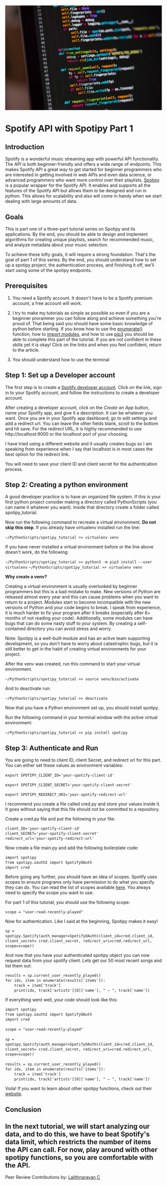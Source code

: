 ![img](py_img.jpg)

# Spotify API with Spotipy Part 1

## Introduction 

Spotify is a wonderful music streaming app with powerful API functionality. The API is both beginner-friendly and offers a wide range of endpoints. This makes Spotify API a great way to get started for beginner programmers who are interested in getting involved in web APIs and even data science, or advanced programmers who want more control over their playlists. [Spotipy](https://spotipy.readthedocs.io/en/2.16.1/) is a popular wrapper for the Spotify API. It enables and supports all the features of the Spotify API but allows them to be designed and run in python. This allows for scalability and also will come in handy when we start dealing with large amounts of data.

## Goals 

This is part one of a three-part tutorial series on Spotipy and its applications. By the end, you should be able to design and implement algorithms for creating unique playlists, search for recommended music, and analyze metadata about your music selection.

To achieve these lofty goals, it will require a strong foundation. That's the goal of part 1 of this series. By the end, you should understand how to set up a spotipy project, the authentication process, and finishing it off, we'll start using some of the spotipy endpoints.

## Prerequisites

1. You need a Spotify account. It doesn't have to be a Spotify premium account, a free account will work. 

2. I try to make my tutorials as simple as possible so even if you are a beginner prorammer you can follow along and achieve something you're proud of. That being said you should have some basic knowledge of python before starting. If you know how to use the [enumerate()](https://docs.python.org/3/library/functions.html#enumerate) function, how to [import modules](https://docs.python.org/3/tutorial/modules.html), and how to use [pip3](https://pip.pypa.io/en/stable/) you should be able to complete this part of the tutorial. If you are not confident in these skills yet it is okay! Click on the links and when you feel confident, return to the article.

3. You should understand how to use the terminal


## Step 1: Set up a Developer account


The first step is to create a [Spotify developer account](https://developer.spotify.com/dashboard/). Click on the link, sign in to your Spotify account, and follow the instructions to create a developer account.

After creating a developer account, click on the *Create an App* button, name your Spotify app, and give it a description. It can be whatever you want. Once you are in your Spotify app dashboard, go to edit settings and add a redirect url. You can leave the other fields blank, scroll to the bottom and hit save. 
For the redirect URL, it is highly recommended to use http://localhost:9000 or the localhost port of your choosing.

I have tried using a different website and it usually creates bugs so I am speaking from experience when I say that localhost is in most cases the best option for the redirect link.

You will need to save your client ID and client secret for the authentication process.


## Step 2: Creating a python environment 


A good developer practice is to have an organized file system. If this is your first python project consider making a directory called PythonScripts (you can name it whatever you want). Inside that directory create a folder called spotipy_tutorial.

Now run the following command to recreate a virtual environment. **Do not skip this step**. If you already have virtualenv installed run the line:

`~/PythonScripts/spotipy_tutorial >> virtualenv venv`

If you have never installed a virtual environment before or the line above doesn't work, do the following: 

`~/PythonScripts/spotipy_tutorial >> python3 -m pip3 install --user virtualenv`
`~/PythonScripts/spotipy_tutorial >> virtualenv venv`


**Why create a venv?** 

Creating a virtual environment is usually overlooked by beginner programmers but this is a bad mistake to make. New versions of Python are released almost every year and this can cause problems when you want to return to a project. Modules start to become incompatible with the new versions of Python and your code begins to break. I speak from experience,  it is much harder to fix your program after it breaks (especially after 6+ months of not reading your code). Additionally, some modules can have bugs that can do some nasty stuff to your system. By creating a self-contained directory you can avoid  stress and worry. 

Note: Spotipy is a well-built module and has an active team supporting development, so you don't have to worry about catastrophic bugs, but it is still better to get in the habit of creating virtual environments for your project. 

After the venv was created, run this command to start your virtual environment. 

`~/PythonScripts/spotipy_tutorial >> source venv/bin/activate`

And to deactivate run:

`~/PythonScripts/spotipy_tutorial >> deactivate`  

Now that you have a Python environment set up, you should install spotipy.

Run the following command in your terminal window with the active virtual environment:

`~/PythonScripts/spotipy_tutorial >> pip install spotipy`

## Step 3: Authenticate and Run 

You are going to need to client ID, client Secret, and redirect url for this part. You can either set these values as environment variables:

`export SPOTIPY_CLIENT_ID='your-spotify-client-id'`

`export SPOTIPY_CLIENT_SECRET='your-spotify-client-secret'`   

`export SPOTIPY_REDIRECT_URI='your-spotify-redirect-url'`

I recommend you create a file called cred.py and store your values inside it. It goes without saying that this file should not be committed to a repository. 

Create a cred.py file and put the following in your file: 

    client_ID='your-spotify-client-id'
    client_SECRET='your-spotify-client-secret'   
    redirect_url='your-spotify-redirect-url'

Now create a file main.py and add the following boilerplate code: 

    import spotipy
    from spotipy.oauth2 import SpotifyOAuth
    import cred 

Before going any further, you should have an idea of scopes. Spotify uses scopes to ensure programs only have permission to do what you specify they can do. You can read the list of scopes available [here](https://developer.spotify.com/documentation/general/guides/scopes/). You always need to specify the scope you want to use. 

For part 1 of this tutorial, you should use the following scope: 

    scope = "user-read-recently-played"

Now for authentication. Like I said at the beginning, Spotipy makes it easy! 

    sp = spotipy.Spotify(auth_manager=SpotifyOAuth(client_id=cred.client_id, client_secret= cred.client_secret, redirect_uri=cred.redirect_url, scope=scope))

And now that you have your authenticated spotipy object you can now request data from your spotify client. Lets get our 50 most recent songs and list them out:

    results = sp.current_user_recently_played()
    for idx, item in enumerate(results['items']):
        track = item['track']
        print(idx, track['artists'][0]['name'], " – ", track['name'])


If everything went well, your code should look like this:

    import spotipy
    from spotipy.oauth2 import SpotifyOAuth
    import cred

    scope = "user-read-recently-played"

    sp = spotipy.Spotify(auth_manager=SpotifyOAuth(client_id=cred.client_id, client_secret= cred.client_secret, redirect_uri=cred.redirect_url, scope=scope))

    results = sp.current_user_recently_played()
    for idx, item in enumerate(results['items']):
        track = item['track']
        print(idx, track['artists'][0]['name'], " – ", track['name'])

Voila! If you want to learn about other spotipy functions, check out their [website](https://spotipy.readthedocs.io/en/2.16.1/). 

## Conclusion

In the next tutorial, we will start analyzing our data, and to do this, we have to beat Spotify's data limit, which restricts the number of items the API can call. For now, play around with other spotipy functions, so you are comfortable with the API.  
---
Peer Review Contributions by: [Lalithnarayan C](/engineering-education/authors/lalithnarayan-c/)
